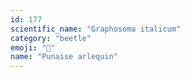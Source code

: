 ```yaml
---
id: 177
scientific_name: "Graphosoma italicum"
category: "beetle"
emoji: "🐞"
name: "Punaise arlequin"
---
```

